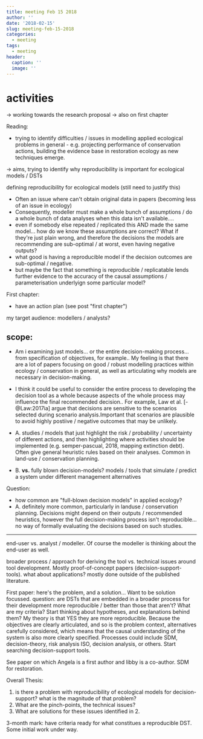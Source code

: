 ```yaml
---
title: meeting Feb 15 2018
author: ''
date: '2018-02-15'
slug: meeting-feb-15-2018
categories:
  - meeting
tags:
  - meeting
header:
  caption: ''
  image: ''
---
```


# activities

-> working towards the research proposal
-> also on first chapter

Reading:
- trying to identify difficulties / issues in modelling applied ecological problems in general - e.g. projecting performance of conservation actions, building the evidence base in restoration ecology as new techniques emerge.

-> aims, trying to identify why reproducibility is important for ecological models / DSTs

defining reproducibility for ecological models (still need to justify this)

- Often an issue where can't obtain original data in papers (becoming less of an issue in ecology)
- Consequently, modeller must make a whole bunch of assumptions / do a whole bunch of data analyses when this data isn't available....
- even if somebody else repeated / replicated this AND made the same model... how do we know these assumptions are correct? What if they're just plain wrong, and therefore the decisions the models are recommending are sub-optimal / at worst, even having negative outputs?
- what good is having a reproducible model if the decision outcomes are sub-optimal / negative.
- but maybe the fact that something is reproducible / replicatable lends further evidence to the accuracy of the causal assumptions  / parameterisation underlyign some particular model?


First chapter:
- have an action plan (see post "first chapter")

my target audience: modellers / analysts?

## scope: 
- Am i examining just models... or the entire decision-making process... from specification of objectives, for example.. My feeling is that there are a lot of papers focusing on good / robust modelling practices within ecology / conservation in general, as well as articulating why models are necessary in decision-making. 
- I think it could be useful to consider the entire process to developing the decision tool as a whole because aspects of the whole process may influence the final recommended decision.. For example, Law et al.  [-@Law:2017ia] argue that decisions are sensitive to the scenarios selected during scenario analysis.Important that scenarios are plausible to avoid highly postiive / negative outcomes that may be unlikely.

- A. studies / models that just highlight the risk / probability / uncertainty of different actions, and then highlighting where activities should be implemented (e.g. semper-pascual, 2018, mapping extinction debt). Often give general heuristic rules based on their analyses. Common in land-use / conservation planning.
- B. **vs.** fully blown decision-models? models / tools that simulate / predict a system under different management alternatives 

Question: 
- how common are "full-blown decision models" in applied ecology?
- A. definitely more common, particularly in landuse / conservation planning. Decisions might depend on their outputs / recommended heuristics, however the full decision-making process isn't reproducible... no way of formally evaluating the decisions based on such studies.

------------

end-user vs. analyst / modeller. Of course the modeller is thinking about the end-user as well.

broader process / approach for deriving the tool vs. technical issues around tool development.
Mostly proof-of-concept papers (decision-support-tools). what about applications? mostly done outside of the published literature.

First paper:
here's the problem, and a solution... Want to be solution focussed.
question: are DSTs that are embedded in a broader process for their development more reproducible / better than those that aren't? 
What are my criteria? Start thinking about hypotheses, and explanations behind them? My theory is that YES they are more reproducible. Because the objectives are clearly articulated, and so is the problem context, alternatives carefully considered, which means that the causal understanding of the system is also more clearly specified. Processes could include SDM, decision-theory, risk analysis ISO, decision analysis, or others.
Start searching decision-support tools.

See paper on which Angela is a first author and libby is a co-author. SDM for restoration.


Overall Thesis:
1. is there a problem with reproducibility of ecological models for decision-support? what is the magnitude of that problem?
2. What are the pinch-points, the technical issues?
3. What are solutions for these issues identified in 2.

3-month mark:
have criteria ready for what constitues a reproducible DST.
Some initial work under way.

